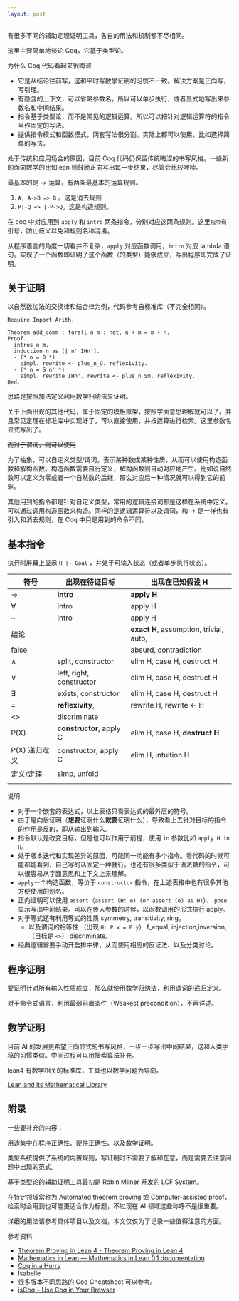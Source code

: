 ```yaml
---
layout: post
---
```



有很多不同的辅助定理证明工具，各自的用法和机制都不尽相同。

这里主要简单地谈论 Coq，它基于类型论。

为什么 Coq 代码看起来很晦涩
- 它是从结论往前写，这和平时写数学证明的习惯不一致。解决方案是正向写，写引理。
- 有隐含的上下文，可以省略参数名。所以可以单步执行，或者显式地写出来参数名和中间结果。
- 指令基于类型论，而不是常见的逻辑运算。所以可以把针对逻辑运算符的指令当作固定的写法。
- 提供指令模式和函数模式，两套写法很分割。实际上都可以使用，比如选择简单的写法。


处于传统和应用场合的原因，目前 Coq 代码仍保留传统晦涩的书写风格。一些新的面向数学的比如lean 则鼓励正向写出每一步结果，尽管会比较啰嗦。


最基本的是 `->` 运算，有两条最基本的运算规则。
1. `A, A->B => B` 。这是消去规则
2. `P|-Q => |-P->Q`。这是构造规则。


在 coq 中对应用到 `apply` 和 `intro` 两条指令，分别对应这两条规则。这里`指令`有引号，防止歧义以免和规则名称混淆。

从程序语言的角度一切看并不复杂，`apply` 对应函数调用，`intro` 对应 lambda 语句。实现了一个函数即证明了这个函数（的类型）能够成立，写出程序即完成了证明。

## 关于证明


以自然数加法的交换律和结合律为例，代码参考自标准库（不完全相同）。

```Coq
Require Import Arith.

Theorem add_comm : forall n m : nat, n + m = m + n.
Proof.
  intros n m.
  induction n as [| n' IHn'].
  - (* n = 0 *)
    simpl. rewrite <- plus_n_O. reflexivity.
  - (* n = S n' *)
    simpl. rewrite IHn'. rewrite <- plus_n_Sm. reflexivity.
Qed.
```

思路是按照加法定义利用数学归纳法来证明。

关于上面出现的其他代码，属于固定的模板框架，按照字面意思理解就可以了。并且常见定理在标准库中实现好了，可以直接使用，并按运算进行检索。这里参数名显式写出了。

~~而对于谓词，则可以使用~~

为了抽象，可以自定义类型/谓词，表示某种数或某种性质，从而可以使用构造函数和解构函数。构造函数需要自行定义，解构函数则自动对应地产生。比如说自然数可以定义为零或者一个自然数的后继，那么对应后一种情况就可以得到它的前驱。

其他用到的指令都是针对自定义类型，常用的逻辑连接词都是这样在系统中定义。可以通过调用构造函数来构造。同样的是逻辑运算符以及谓词，和 -> 是一样也有引入和消去规则，在 Coq 中只是用到的命令不同。

## 基本指令

执行时屏幕上显示 `H |- Goal` ，并处于可输入状态（或者单步执行状态）。

| 符号        | 出现在待证目标                  | 出现在已知假设 H                               |
| --------- | ------------------------ | --------------------------------------- |
| ->        | **intro**                | **apply H**                             |
| $\forall$ | intro                    | apply H                                 |
| ~         | intro                    | apply H                                 |
| 结论        |                          | **exact H**, assumption, trivial, auto, |
| false     |                          | absurd, contradiction                   |
| $\land$   | split, constructor       | elim H, case H, destruct H              |
| $\lor$    | left, right, constructor | elim H, case H, destruct H              |
| $\exists$ | exists, constructor      | elim H, case H, destruct H              |
| =         | **reflexivity**,         | rewrite H, rewrite <- H                 |
| <>        | discriminate             |                                         |
| P(X)      | **constructor**, apply C | elim H, case H, **destruct H**          |
| P(X) 递归定义 | constructor, apply C     | elim H, intuition H                     |
| 定义/定理     | simp, unfold             |                                         |
|           |                          |                                         |

说明
- 对于一个嵌套的表达式，以上表格只看表达式的最外层的符号。
- 由于是向后证明（**想要**证明什么**就要**证明什么），导致看上去针对目标的指令的作用是反的，即从输出到输入。
- 指令默认是改变目标，但是也可以作用于前提，使用 `in` 参数比如 `apply H in H`。
- 处于版本迭代和实现差异的原因，可能同一功能有多个指令。看代码的时候可能都能看到，自己写的话固定一种就行。也还有很多类似于语法糖的指令，可以很容易从字面意思和上下文上来理解。
- `apply`一个构造函数，等价于 `constructor` 指令，在上述表格中也有很多其他方便使用的别名。
- 正向证明可以使用 `assert`（`assert (H: e) (or assert (e) as H)`）、 `pose` 显示写出中间结果。可以在传入参数的时候，以函数调用的形式执行 apply。
- 对于等式还有利用等式的性质 symmetry, transitivity, ring。
	- 以及谓词的相等性 （出现 `H: P x = P y`） f_equal, injection,inversion, （目标是 `<>`） discriminate。
- 经典逻辑需要手动开启排中律，从而使用相应的反证法、以及分类讨论。



## 程序证明

要证明针对所有输入性质成立，那么就使用数学归纳法，利用谓词的递归定义。

对于命令式语言，利用最弱前置条件（Weakest precondition），不再详述。


## 数学证明


目前 AI 的发展更希望正向显式的书写风格，一步一步写出中间结果，这和人类手稿的习惯类似。中间过程可以用搜索算法补充。

lean4 有数学相关的标准库，工具也以数学问题为导向。

[Lean and its Mathematical Library](https://leanprover-community.github.io/)

## 附录

一些要补充的内容：

用途集中在程序正确性、硬件正确性、以及数学证明。

类型系统提供了系统的内置规则，写证明时不需要了解和在意，而是需要去注意问题中出现的范式。

基于类型论的辅助证明工具最初是 Robin Milner 开发的 LCF System。

在特定领域常称为 Automated theorem proving 或 Computer-assisted proof，检索时会用到也可能更适合作为标题，不过现在 AI 领域这些称呼不是很重要。

详细的用法请参考具体项目以及文档，本文仅仅为了记录一些值得注意的方面。

参考资料
- [Theorem Proving in Lean 4 - Theorem Proving in Lean 4](https://lean-lang.org/theorem_proving_in_lean4/)
- [Mathematics in Lean — Mathematics in Lean 0.1 documentation](https://leanprover-community.github.io/mathematics_in_lean/index.html)
- [Coq in a Hurry](https://inria.hal.science/inria-00001173/en/)
- Isabelle
- 很多版本不同思路的 Coq Cheatsheet 可以参考。
- [jsCoq – Use Coq in Your Browser](https://coq.vercel.app/)


<!--

2024‎年‎12‎月‎25‎日，‏‎11:19:32
2025年1月2日

## 草稿


不需要
正向 pose (proof_of_B := A_implies_B proof_of_A).

逆向 `refine (A_implies_B _). `
`assert (witness : ((x :: rest) <> nil)).`
- injection... as...: reason by injectivity on equalities between values of inductively defined types
    
- discriminate: reason by disjointness of constructors on equalities between values of inductively defined types
- ~~因为结论只有一个，所以可以省略目标，而使用前提时还需要指定针对哪个前提。~~
- ~~注意 apply 经常省略参数，~~

	- absurd, specialize, cut,

-->